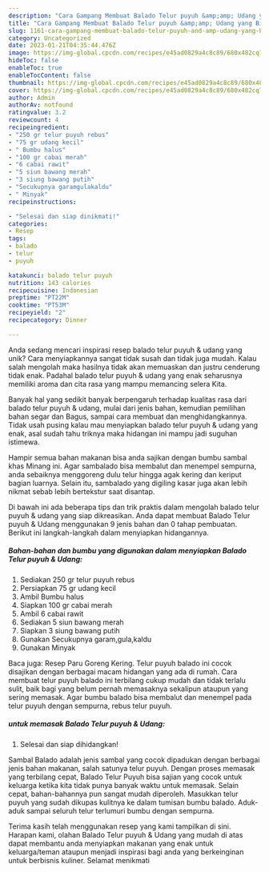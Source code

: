 ```yaml
---
description: "Cara Gampang Membuat Balado Telur puyuh &amp;amp; Udang yang Bisa Manjain Lidah"
title: "Cara Gampang Membuat Balado Telur puyuh &amp;amp; Udang yang Bisa Manjain Lidah"
slug: 1161-cara-gampang-membuat-balado-telur-puyuh-and-amp-udang-yang-bisa-manjain-lidah
category: Uncategorized
date: 2023-01-21T04:35:44.476Z
image: https://img-global.cpcdn.com/recipes/e45ad0829a4c8c89/680x482cq70/balado-telur-puyuh-udang-foto-resep-utama.jpg
hideToc: false
enableToc: true
enableTocContent: false
thumbnail: https://img-global.cpcdn.com/recipes/e45ad0829a4c8c89/680x482cq70/balado-telur-puyuh-udang-foto-resep-utama.jpg
cover: https://img-global.cpcdn.com/recipes/e45ad0829a4c8c89/680x482cq70/balado-telur-puyuh-udang-foto-resep-utama.jpg
author: Admin
authorAv: notfound
ratingvalue: 3.2
reviewcount: 4
recipeingredient:
- "250 gr telur puyuh rebus"
- "75 gr udang kecil"
- " Bumbu halus"
- "100 gr cabai merah"
- "6 cabai rawit"
- "5 siun bawang merah"
- "3 siung bawang putih"
- "Secukupnya garamgulakaldu"
- " Minyak"
recipeinstructions:

- "Selesai dan siap dinikmati!"
categories:
- Resep
tags:
- balado
- telur
- puyuh

katakunci: balado telur puyuh 
nutrition: 143 calories
recipecuisine: Indonesian
preptime: "PT22M"
cooktime: "PT53M"
recipeyield: "2"
recipecategory: Dinner

---
```





Anda sedang mencari inspirasi resep balado telur puyuh &amp; udang yang unik? Cara menyiapkannya sangat tidak susah dan tidak juga mudah. Kalau salah mengolah maka hasilnya tidak akan memuaskan dan justru cenderung tidak enak. Padahal balado telur puyuh &amp; udang yang enak seharusnya memiliki aroma dan cita rasa yang mampu memancing selera Kita.





Banyak hal yang sedikit banyak berpengaruh terhadap kualitas rasa dari balado telur puyuh &amp; udang, mulai dari jenis bahan, kemudian pemilihan bahan segar dan Bagus, sampai cara membuat dan menghidangkannya. Tidak usah pusing kalau mau menyiapkan balado telur puyuh &amp; udang yang enak,      asal sudah tahu triknya maka hidangan ini mampu jadi suguhan istimewa.














Hampir semua bahan makanan bisa anda sajikan dengan bumbu sambal khas Minang ini. Agar sambalado bisa membalut dan menempel sempurna, anda sebaiknya menggoreng dulu telur hingga agak kering dan keriput bagian luarnya. Selain itu, sambalado yang digiling kasar juga akan lebih nikmat sebab lebih bertekstur saat disantap.






Di bawah ini ada beberapa tips dan trik praktis dalam mengolah balado telur puyuh &amp; udang yang siap dikreasikan. Anda dapat membuat Balado Telur puyuh &amp; Udang menggunakan 9 jenis bahan dan 0 tahap pembuatan. Berikut ini langkah-langkah dalam menyiapkan hidangannya.

<!--inarticleads1-->

##### Bahan-bahan dan bumbu yang digunakan dalam menyiapkan Balado Telur puyuh &amp; Udang:

1. Sediakan 250 gr telur puyuh rebus
1. Persiapkan 75 gr udang kecil
1. Ambil  Bumbu halus
1. Siapkan 100 gr cabai merah
1. Ambil 6 cabai rawit
1. Sediakan 5 siun bawang merah
1. Siapkan 3 siung bawang putih
1. Gunakan Secukupnya garam,gula,kaldu
1. Gunakan  Minyak


Baca juga: Resep Paru Goreng Kering. Telur puyuh balado ini cocok disajikan dengan berbagai macam hidangan yang ada di rumah. Cara membuat telur puyuh balado ini terbilang cukup mudah dan tidak terlalu sulit, baik bagi yang belum pernah memasaknya sekalipun ataupun yang sering memasak. Agar bumbu balado bisa membalut dan menempel pada telur puyuh dengan sempurna, rebus telur puyuh. 

<!--inarticleads2-->

#####  untuk memasak Balado Telur puyuh &amp; Udang:


1. Selesai dan siap dihidangkan!

Sambal Balado adalah jenis sambal yang cocok dipadukan dengan berbagai jenis bahan makanan, salah satunya telur puyuh. Dengan proses memasak yang terbilang cepat, Balado Telur Puyuh bisa sajian yang cocok untuk keluarga ketika kita tidak punya banyak waktu untuk memasak. Selain cepat, bahan-bahannya pun sangat mudah diperoleh. Masukkan telur puyuh yang sudah dikupas kulitnya ke dalam tumisan bumbu balado. Aduk-aduk sampai seluruh telur terlumuri bumbu dengan sempurna. 

Terima kasih telah menggunakan resep yang kami tampilkan di sini. Harapan kami, olahan Balado Telur puyuh &amp; Udang yang mudah di atas dapat membantu anda menyiapkan makanan yang enak untuk keluarga/teman ataupun menjadi inspirasi bagi anda yang berkeinginan untuk berbisnis kuliner. Selamat menikmati
